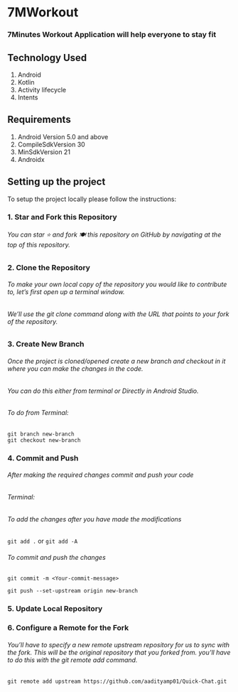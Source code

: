 # 7MWorkout

### 7Minutes Workout Application will help everyone to stay fit

## Technology Used
 1. Android
 2. Kotlin
 3. Activity lifecycle
 4. Intents

## Requirements
1. Android Version 5.0 and above
2. CompileSdkVersion 30
3. MinSdkVersion 21
4. Androidx

## Setting up the project

To setup the project locally please follow the instructions:
### 1. Star and Fork this Repository
###### You can star ⭐ and fork 🍽️ this repository on GitHub by navigating at the top of this repository.

### 2. Clone the Repository
###### To make your own local copy of the repository you would like to contribute to, let’s first open up a terminal window.
###### We’ll use the git clone command along with the URL that points to your fork of the repository.

### 3. Create New Branch
###### Once the project is cloned/opened create a new branch and checkout in it where you can make the changes in the code.
###### You can do this either from terminal or Directly in Android Studio.
###### To do from Terminal:
```
git branch new-branch
git checkout new-branch
```
### 4. Commit and Push
###### After making the required changes commit and push your code
###### Terminal:
###### To add the changes after you have made the modifications
``` git add . ``` or ``` git add -A ```
###### To commit and push the changes
```
git commit -m <Your-commit-message>
```
```
git push --set-upstream origin new-branch
```
### 5. Update Local Repository
### 6. Configure a Remote for the Fork
###### You’ll have to specify a new remote upstream repository for us to sync with the fork. This will be the original repository that you forked from. you’ll have to do this with the git remote add command.
```
git remote add upstream https://github.com/aadityamp01/Quick-Chat.git
```

